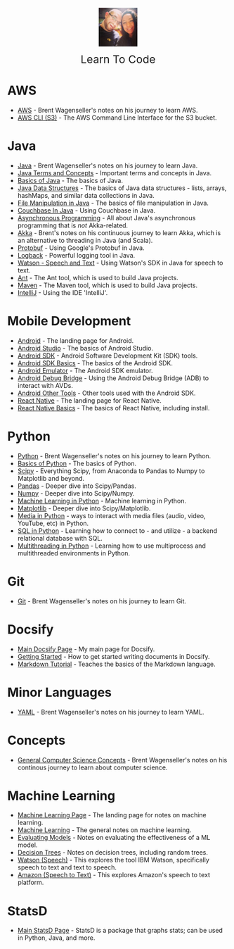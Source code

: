 <img
    src="./images/BrentAndMandi.jpg"
    width="88"
    style="display: block; width: 88px; margin: auto; margin-bottom: 1em"
/><span style="display: block; text-align: center; font-size: 1.75em;"> Learn To Code </span>

# AWS    
- [AWS](/learn_to_code/aws/) - Brent Wagenseller's notes on his journey to learn AWS.
- [AWS CLI (S3)](/learn_to_code/aws/aws_cli_s3) - The AWS Command Line Interface for the S3 bucket.

# Java
- [Java](/learn_to_code/java/) - Brent Wagenseller's notes on his journey to learn Java.
- [Java Terms and Concepts](/learn_to_code/java/java_terms_and_concepts) - Important terms and concepts in Java.
- [Basics of Java](/learn_to_code/java/java_basics) - The basics of Java.
- [Java Data Structures](/learn_to_code/java/java_data_structures) - The basics of Java data structures - lists, arrays, hashMaps, and similar data collections in Java.
- [File Manipulation in Java](/learn_to_code/java/java_file_manipulation) - The basics of file manipulation in Java.
- [Couchbase In Java](/learn_to_code/java/java_couchbase) - Using Couchbase in Java.  
- [Asynchronous Programming](/learn_to_code/java/asynchronous_programming) - All about Java's asynchronous programming that is _not_ Akka-related.  
- [Akka](/learn_to_code/java/akka/) - Brent's notes on his continuous journey to learn Akka, which is an alternative to threading in Java (and Scala).
- [Protobuf](/learn_to_code/java/protobuf) - Using Google's Protobuf in Java.
- [Logback](/learn_to_code/java/logback) - Powerful logging tool in Java.
- [Watson - Speech and Text](/learn_to_code/java/watson_speech_and_text_JavaSDK) - Using Watson's SDK in Java for speech to text.  
- [Ant](/learn_to_code/java/ant) - The Ant tool, which is used to build Java projects.
- [Maven](/learn_to_code/java/maven) - The Maven tool, which is used to build Java projects.
- [IntelliJ](/learn_to_code/java/intellij) - Using the IDE 'IntelliJ'.

# Mobile Development  
- [Android](/learn_to_code/android/) - The landing page for Android.  
- [Android Studio](/learn_to_code/android/android_studio) - The basics of Android Studio.  
- [Android SDK](/learn_to_code/android/sdk_tools/) - Android Software Development Kit (SDK) tools.  
- [Android SDK Basics](/learn_to_code/android/sdk_tools/sdk_basics) - The basics of the Android SDK.  
- [Android Emulator](/learn_to_code/android/sdk_tools/emulator) - The Android SDK emulator.  
- [Android Debug Bridge](/learn_to_code/android/sdk_tools/adb) - Using the Android Debug Bridge (ADB) to interact with AVDs.  
- [Android Other Tools](/learn_to_code/android/sdk_tools/other_tools) - Other tools used with the Android SDK.  
- [React Native](/learn_to_code/android/react_native/) - The landing page for React Native.  
- [React Native Basics](/learn_to_code/android/react_native/react_native_basics) - The basics of React Native, including install.  

# Python
- [Python](/learn_to_code/python/) - Brent Wagenseller's notes on his journey to learn Python.
- [Basics of Python](/learn_to_code/python/python_basic) - The basics of Python.
- [Scipy](/learn_to_code/python/scipy/) - Everything Scipy, from Anaconda to Pandas to Numpy to Matplotlib and beyond.
- [Pandas](/learn_to_code/python/scipy/pandas) - Deeper dive into Scipy/Pandas.
- [Numpy](/learn_to_code/python/scipy/numpy) - Deeper dive into Scipy/Numpy.
- [Machine Learning in Python](/learn_to_code/python/scipy/machine_learning_in_python) - Machine learning in Python.
- [Matplotlib](/learn_to_code/python/scipy/matplotlib) - Deeper dive into Scipy/Matplotlib.
- [Media in Python](/learn_to_code/python/python_media) - ways to interact with media files (audio, video, YouTube, etc) in Python.
- [SQL in Python](/learn_to_code/python/python_sql) - Learning how to connect to - and utilize - a backend relational database with SQL.
- [Multithreading in Python](/learn_to_code/python/python_multithreading) - Learning how to use multiprocess and multithreaded environments in Python.

# Git
- [Git](/learn_to_code/git/) - Brent Wagenseller's notes on his journey to learn Git.

# Docsify  
- [Main Docsify Page](/learn_to_code/docsify/) - My main page for Docsify.  
- [Getting Started](/learn_to_code/docsify/gettingstarted) - How to get started writing documents in Docsify.  
- [Markdown Tutorial](/learn_to_code/docsify/markdowntutorial) - Teaches the basics of the Markdown language.  

# Minor Languages  
- [YAML](/learn_to_code/yaml) - Brent Wagenseller's notes on his journey to learn YAML.  

# Concepts  
- [General Computer Science Concepts](/learn_to_code/computer_science_concepts) - Brent Wagenseller's notes on his continous journey to learn about computer science.

# Machine Learning
- [Machine Learning Page](/learn_to_code/machine_learning/) - The landing page for notes on machine learning.
- [Machine Learning](/learn_to_code/machine_learning/machine_learning) - The general notes on machine learning.
- [Evaluating Models](/learn_to_code/machine_learning/evaluating_models) - Notes on evaluating the effectiveness of a ML model.
- [Decision Trees](/learn_to_code/machine_learning/decision_trees) - Notes on decision trees, including random trees.
- [Watson (Speech)](/learn_to_code/machine_learning/watson_speech_and_text) - This explores the tool IBM Watson, specifically speech to text and text to speech.  
- [Amazon (Speech to Text)](/learn_to_code/machine_learning/amazon_speech_and_text) - This explores Amazon's speech to text platform.  

# StatsD
 - [Main StatsD Page](/learn_to_code/statsd/) - StatsD is a package that graphs stats; can be used in Python, Java, and more.  
